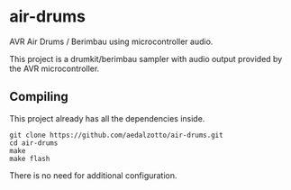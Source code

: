 # air-drums

AVR Air Drums / Berimbau using microcontroller audio.

This project is a drumkit/berimbau sampler with audio output provided by the AVR microcontroller.

## Compiling

This project already has all the dependencies inside.
```
git clone https://github.com/aedalzotto/air-drums.git
cd air-drums
make
make flash
```

There is no need for additional configuration.
